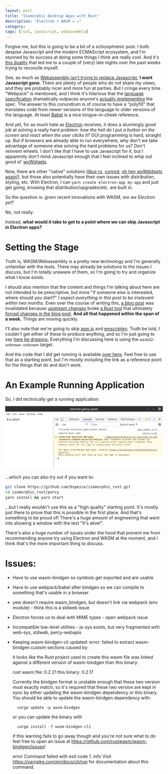 ```yaml
---
layout: post
title: "Isomorphic Desktop Apps with Rust"
description: "Electron + WASM = ☣"
category: 
tags: [rust, javascript, webassembly]
---
```


Forgive me, but this is going to be a bit of a schizophrenic post. I both despise Javascript and the
modern ECMAScript ecosystem, and I'm stunned by its success at doing some things I think are really cool.
And it's [this duality](https://www.destroyallsoftware.com/talks/the-birth-and-death-of-javascript)
that led me to a couple of (very) late nights over the past weeks trying to reconcile myself.

See, as much as [Webassembly isn't trying to replace Javascript](https://webassembly.org/docs/faq/#is-webassembly-trying-to-replace-javascript),
**I want Javascript gone**. There are plenty of people who do not share my views, and they are probably
nicer and more fun at parties. But I cringe every time "Webpack" is mentioned, and I think it's hilarious
that the [language specification](https://ecma-international.org/publications/standards/Ecma-402.htm)
dramatically outpaces anyone's [actually implementing](https://kangax.github.io/compat-table/es2016plus/)
the spec. The answer to this conundrum is of course to have a "polyfill" that translates
code from newer versions of the language to older versions of the language. At least
[Babel] is a nice tongue-in-cheek reference.

And yet, for as much hate as [Electron] receives, it does a stunningly good job at solving
a really hard problem: *how the hell do I put a button on the screen and react when the user clicks it*?
GUI programming is hard, straight up. But if browsers are already able to run everywhere, why don't
we take advantage of someone else solving the hard problems for us? Don't reinvent wheels. I don't like
that I have to use Javascript for it, but I apparently don't mind Javascript enough that I feel inclined to
whip out good ol' [wxWidgets].

Now, there are other "native" solutions ([libui-rs], [conrod], [oh hey wxWdidgets again!][wxRust]),
but those also potentially have their own issues with distribution, styling, etc.
With Electron, I can `yarn create electron-app my-app` and just get going, knowing that distribution/upgrades/etc.
are built in.

So the question is: given recent innovations with WASM, *are we Electron yet*?

No, not really.

Instead, **what would it take to get to a point where we can skip Javascript in Electron apps?**

# Setting the Stage

Truth is, WASM/Webassembly is a pretty new technology and I'm generally unfamiliar with the tools.
There may already be solutions to the issues I discuss, but I'm totally unaware of them,
so I'm going to try and organize what I know exists.

I should also mention that the content and things I'm talking about here are not intended to be prescriptive,
but more "if someone else is interested, where should you start?" *I expect everything in this post to be irrelevant
within two months.* Even over the course of writing this, [a blog post](https://mnt.io/2018/08/28/from-rust-to-beyond-the-asm-js-galaxy/)
was invalidated because [upstream changes](https://github.com/WebAssembly/binaryen/pull/1642)
broke [a Rust tool](https://github.com/rustwasm/wasm-bindgen/pull/787) that ultimately
[forced changes in the blog post](https://mnt.io/2018/08/28/from-rust-to-beyond-the-asm-js-galaxy/#comment-477).
**And all that happened within the span of a week.** Things are moving quickly.

I'll also note that we're going to skip [asm.js] and [emscripten]. Truth be told, I couldn't get either of these
to produce anything, and so I'm just going to say [here be dragons.](https://en.wikipedia.org/wiki/Here_be_dragons)
Everything I'm discussing here is using the `wasm32-unknown-unknown` target.

And the code that I *did* get running is available [over here](https://github.com/bspeice/isomorphic_rust).
Feel free to use that as a starting point, but I'm mostly including the link as a reference point for the things
that do and don't work.

# An Example Running Application

So, I did *technically* get a running application:

![Electron app using WASM](/assets/images/2018-09-08-electron-percy-wasm.png)

...which you can also try out if you want to:

```sh
git clone https://github.com/bspeice/isomorphic_rust.git
cd isomorphic_rust/percy
yarn install && yarn start
```

...but I really wouldn't use this as a "high quality" starting point. It's mostly just there
to prove that this is possible in the first place. And that's something to be proud of!
There's a huge amount of engineering that went into showing a window with the text "It's alive!".

There's also a huge number of issues under the hood that prevent me from recommending anyone
try using Electron and WASM at the moment, and I think that's the more important thing to discuss.

# Issues:

- Have to use wasm-bindgen so symbols get exported and are usable
- Have to use webpack/babel after bindgen so we can compile to something that's usable in a browser
- yew doesn't require wasm_bindgen, but doesn't link via webpack (env module) - think this is a stdweb issue
- Electron forces us to deal with MIME types - open webpack issue
- Incompatible low-level utilities - js-sys exists, but very fragmented with web-sys, stdweb, percy-webapis
- Keeping wasm-bindgen-cli updated:
    error: failed to extract wasm-bindgen custom sections
        caused by:

    it looks like the Rust project used to create this wasm file was linked against
    a different version of wasm-bindgen than this binary:

    rust wasm file: 0.2.21
        this binary: 0.2.17

    Currently the bindgen format is unstable enough that these two version must
    exactly match, so it's required that these two version are kept in sync by
    either updating the wasm-bindgen dependency or this binary. You should be able
    to update the wasm-bindgen dependency with:

        cargo update -p wasm-bindgen

    or you can update the binary with

        cargo install -f wasm-bindgen-cli

    if this warning fails to go away though and you're not sure what to do feel free
    to open an issue at https://github.com/rustwasm/wasm-bindgen/issues!

    error Command failed with exit code 1.
    info Visit https://yarnpkg.com/en/docs/cli/run for documentation about this command.

[wxwidgets]: https://wxwidgets.org/
[libui-rs]: https://github.com/LeoTindall/libui-rs/
[electron]: https://electronjs.org/
[babel]: https://github.com/babel/babel
[conrod]: https://github.com/PistonDevelopers/conrod
[wxRust]: https://github.com/kenz-gelsoft/wxRust
[wasm-bindgen]: https://github.com/rustwasm/wasm-bindgen
[js-sys]: https://crates.io/crates/js-sys
[percy-webapis]: https://crates.io/crates/percy-webapis
[stdweb]: https://crates.io/crates/stdweb
[web-sys]: https://crates.io/crates/web-sys
[percy]: https://chinedufn.github.io/percy/
[virtual-dom-rs]: https://crates.io/crates/virtual-dom-rs
[yew]: https://github.com/DenisKolodin/yew
[react]: https://reactjs.org/
[elm]: http://elm-lang.org/
[wasm-pack]: https://github.com/rustwasm/wasm-pack
[cargo-web]: https://github.com/koute/cargo-web
[percy-test]: https://github.com/chinedufn/percy/tree/master/examples/unit-testing-components
[asm.js]: http://asmjs.org/
[emscripten]: https://kripken.github.io/emscripten-site/
[gulpjs]: https://gulpjs.com/
[typescript]: https://www.typescriptlang.org/
[vuejs]: https://vuejs.org/